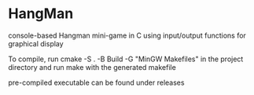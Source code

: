 # HangMan
console-based Hangman mini-game in C using input/output functions for graphical display

To compile, run cmake -S . -B Build -G "MinGW Makefiles" in the project directory and run make with the generated makefile

pre-compiled executable can be found under releases
